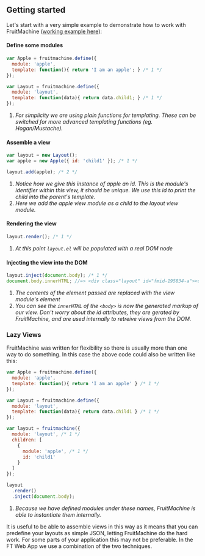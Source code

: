 ## Getting started

Let's start with a very simple example to demonstrate how to work with FruitMachine ([working example here](http://wilsonpage.github.io/fruitmachine/examples/getting-started)):

#### Define some modules

```js
var Apple = fruitmachine.define({
  module: 'apple',
  template: function(){ return 'I am an apple'; } /* 1 */
});

var Layout = fruitmachine.define({
  module: 'layout',
  template: function(data){ return data.child1; } /* 1 */
});
```

1. *For simplicity we are using plain functions for templating. These can be switched for more advanced templating functions (eg. Hogan/Mustache).*

#### Assemble a view

```js
var layout = new Layout();
var apple = new Apple({ id: 'child1' }); /* 1 */

layout.add(apple); /* 2 */
```

1. *Notice how we give this instance of apple an id. This is the module's identifier within this view, it should be unique. We use this id to print the child into the parent's template.*
2. *Here we add the apple view module as a child to the layout view module.*

#### Rendering the view

```js
layout.render(); /* 1 */
```

1. *At this point `layout.el` will be populated with a real DOM node*

#### Injecting the view into the DOM

```js
layout.inject(document.body); /* 1 */
document.body.innerHTML; //=> <div class="layout" id="fmid-195834-a"><div class="apple" id="fmid-243252-a">I am an apple</div></div> /* 2 */
```

1. *The contents of the element passed are replaced with the view module's element*
2. *You can see the `innerHTML` of the `<body>` is now the generated markup of our view. Don't worry about the id attributes, they are gerated by FruitMachine, and are used internally to retreive views from the DOM.*

### Lazy Views

FruitMachine was written for flexibility so there is usually more than one way to do something. In this case the above code could also be written like this:

```js
var Apple = fruitmachine.define({
  module: 'apple',
  template: function(){ return 'I am an apple' } /* 1 */
});

var Layout = fruitmachine.define({
  module: 'layout',
  template: function(data){ return data.child1 } /* 1 */
});
```


```js
var layout = fruitmachine({
  module: 'layout', /* 1 */
  children: [
    {
      module: 'apple', /* 1 */
      id: 'child1'
    }
  ]
});

layout
  .render()
  .inject(document.body);
```

1. *Because we have defined modules under these names, FruitMachine is able to instantiate them internally.*

It is useful to be able to assemble views in this way as it means that you can predefine your layouts as simple JSON, letting FruitMachine do the hard work. For some parts of your application this may not be preferable. In the FT Web App we use a combination of the two techniques.
